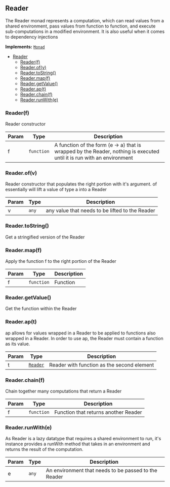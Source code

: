 <a name="Reader"></a>

## Reader

The Reader monad represents a computation, which can read values from a shared environment, pass values from function to function, and execute sub-computations in a modified environment. It is also useful when it comes to dependency injections

**Implements:** <code>[Monad](https://github.com/fantasyland/fantasy-land#monad)</code>

- [Reader](#reader)
    - [Reader(f)](#readerf)
    - [Reader.of(v)](#readerofv)
    - [Reader.toString()](#readertostring)
    - [Reader.map(f)](#readermapf)
    - [Reader.getValue()](#readergetvalue)
    - [Reader.ap(t)](#readerapt)
    - [Reader.chain(f)](#readerchainf)
    - [Reader.runWith(e)](#readerrunwithe)

<a name="new_Reader_new"></a>

### Reader(f)

Reader constructor

| Param | Type                  | Description                                                                                                            |
| ----- | --------------------- | ---------------------------------------------------------------------------------------------------------------------- |
| f     | <code>function</code> | A function of the form (e -> a) that is wrapped by the Reader, nothing is executed until it is run with an environment |

<a name="Reader.of"></a>

### Reader.of(v)

Reader constructor that populates the right portion with it's argument. of essentially will lift a value of type a into a Reader

| Param | Type             | Description                                     |
| ----- | ---------------- | ----------------------------------------------- |
| v     | <code>any</code> | any value that needs to be lifted to the Reader |

<a name="Reader.toString"></a>

### Reader.toString()

Get a stringified version of the Reader

<a name="Reader.map"></a>

### Reader.map(f)

Apply the function f to the right portion of the Reader

| Param | Type                  | Description |
| ----- | --------------------- | ----------- |
| f     | <code>function</code> | Function    |

<a name="Reader.getValue"></a>

### Reader.getValue()

Get the function within the Reader

<a name="Reader.ap"></a>

### Reader.ap(t)

ap allows for values wrapped in a Reader to be applied to functions also wrapped in a Reader. In order to use ap, the Reader must contain a function as its value.

| Param | Type                           | Description                                |
| ----- | ------------------------------ | ------------------------------------------ |
| t     | [<code>Reader</code>](#Reader) | Reader with function as the second element |

<a name="Reader.chain"></a>

### Reader.chain(f)

Chain together many computations that return a Reader

| Param | Type                  | Description                          |
| ----- | --------------------- | ------------------------------------ |
| f     | <code>function</code> | Function that returns another Reader |

<a name="Reader.runWith"></a>

### Reader.runWith(e)

As Reader is a lazy datatype that requires a shared environment to run, it's instance provides a runWith method that takes in an environment and returns the result of the computation.

| Param | Type             | Description                                          |
| ----- | ---------------- | ---------------------------------------------------- |
| e     | <code>any</code> | An environment that needs to be passed to the Reader |
